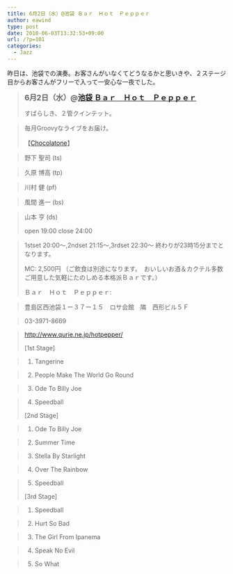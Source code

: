 ```yaml
---
title: 6月2日（水）@池袋 Ｂａｒ　Ｈｏｔ　Ｐｅｐｐｅｒ
author: eawind
type: post
date: 2010-06-03T13:32:53+09:00
url: /?p=101
categories:
  - Jazz
---
```

昨日は、池袋での演奏。お客さんがいなくてどうなるかと思いきや、２ステージ目からお客さんがフリーで入って一安心な一夜でした。

> <big><strong>6月2日（水）@<a href="http://jazzhotpepper.com/" target="_blank">池袋 Ｂａｒ　Ｈｏｔ　Ｐｅｐｐｅｒ</a></strong></big>
>
> すばらしき、２管クインテット。

> 毎月Groovyなライブをお届け。
>
> 【[Chocolatone][1]】

> 野下 聖司 (ts)

> 久原 博高 (tp)

> 川村 健 (pf)

> 風間 進一 (bs)

> 山本 亨 (ds)
>
> open 19:00 close 24:00

> 1stset 20:00〜,2ndset 21:15〜,3rdset 22:30〜 終わりが23時15分までとなります。
>
> MC: 2,500円 （ご飲食は別途になります。　おいしいお酒＆カクテル多数ご用意した気軽にたのしめる本格派Ｂａｒです。）
>
> Ｂａｒ　Ｈｏｔ　Ｐｅｐｐｅｒ:

> 豊島区西池袋１ー３７ー１５　ロサ会館　隣　西形ビル５Ｆ

> 03-3971-8669

> <a href="http://jazzhotpepper.com/" target="_blank">http://www.qurie.ne.jp/hotpepper/</a>
>
> [1st Stage]

> 1. Tangerine

> 2. People Make The World Go Round

> 3. Ode To Billy Joe

> 4. Speedball
>
> [2nd Stage]

> 1. Ode To Billy Joe

> 2. Summer Time

> 3. Stella By Starlight

> 4. Over The Rainbow

> 5. Speedball
>
> [3rd Stage]

> 1. Speedball

> 2. Hurt So Bad

> 3. The Girl From Ipanema

> 4. Speak No Evil

> 5. So What

 [1]: http://www.eawind.net/?page_id=930
